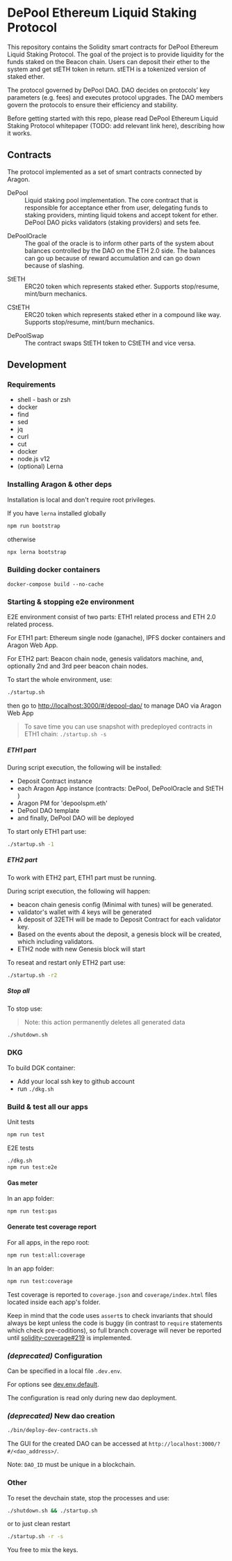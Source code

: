 # DePool Ethereum Liquid Staking Protocol

This repository contains the Solidity smart contracts for DePool Ethereum Liquid Staking Protocol. The goal of the project is to provide liquidity for the funds staked on the Beacon chain. Users can deposit their ether to the system and get stETH token in return. stETH is a tokenized version of staked ether.

The protocol governed by DePool DAO. DAO decides on protocols’ key parameters (e.g. fees) and executes protocol upgrades. The DAO members govern the protocols to ensure their efficiency and stability.

Before getting started with this repo, please read DePool Ethereum Liquid Staking Protocol whitepaper (TODO: add relevant link here), describing how it works.

## Contracts

The protocol implemented as a set of smart contracts connected by Aragon. 

<dl>
  <dt>DePool</dt>
  <dd>Liquid staking pool implementation. The core contract that is responsible for acceptance ether from user, delegating funds to staking providers, minting liquid tokens and accept tokent for ether. DePool DAO picks validators (staking providers) and sets fee.</dd>
</dl>

<dl>
  <dt>DePoolOracle</dt>
  <dd>The goal of the oracle is to inform other parts of the system about balances controlled by the DAO on the ETH 2.0 side. The balances can go up because of reward accumulation and can go down because of slashing.</dd>
</dl>

<dl>
  <dt>StETH</dt>
  <dd>ERC20 token which represents staked ether. Supports stop/resume, mint/burn mechanics.</dd>
</dl>

<dl>
  <dt>CStETH</dt>
  <dd>ERC20 token which represents staked ether in a compound like way. Supports stop/resume, mint/burn mechanics.</dd>
</dl>

<dl>
  <dt>DePoolSwap</dt>
  <dd>The contract swaps StETH token to CStETH and vice versa.</dd>
</dl>

## Development

### Requirements 

* shell - bash or zsh
* docker
* find
* sed
* jq
* curl
* cut
* docker
* node.js v12
* (optional) Lerna


### Installing Aragon & other deps

Installation is local and don't require root privileges.

If you have `lerna` installed globally
```bash
npm run bootstrap
```

otherwise

```bash
npx lerna bootstrap 
```

### Building docker containers

```
docker-compose build --no-cache
```

### Starting & stopping e2e environment

E2E environment consist of two parts: ETH1 related process and ETH 2.0 related process. 

For ETH1 part: Ethereum single node (ganache), IPFS docker containers and Aragon Web App.

For ETH2 part: Beacon chain node, genesis validators machine, and, optionally 2nd and 3rd peer beacon chain nodes.

To start the whole environment, use:
```bash
./startup.sh
```
then go to [http://localhost:3000/#/depool-dao/](http://localhost:3000/#/depool-dao/) to manage DAO via Aragon Web App

> To save time you can use snapshot with predeployed contracts in ETH1 chain: `./startup.sh -s `  

##### ETH1 part
During script execution, the following will be installed:
- Deposit Contract instance
- each Aragon App instance (contracts: DePool, DePoolOracle and StETH )
- Aragon PM for 'depoolspm.eth'
- DePool DAO template 
- and finally, DePool DAO will be deployed 

To start only ETH1 part use:

```bash
./startup.sh -1
```

##### ETH2 part
To work with ETH2 part, ETH1 part must be running. 

During script execution, the following will happen:
- beacon chain genesis config (Minimal with tunes) will be generated.
- validator's wallet with 4 keys will be generated
- A deposit of 32ETH will be made to Deposit Contract for each validator key.
- Based on the events about the deposit, a genesis block will be created, which including validators.
- ETH2 node with new Genesis block will start 

To reseat and restart only ETH2 part use:

```bash
./startup.sh -r2
```

##### Stop all

To stop use:
> Note: this action permanently deletes all generated data

```bash
./shutdown.sh
```

### DKG
To build DGK container:
 
 * Add your local ssh key to github account
 * run `./dkg.sh`

### Build & test all our apps

Unit tests

```bash
npm run test
```

E2E tests

```bash
./dkg.sh
npm run test:e2e
```

#### Gas meter

In an app folder:

```bash
npm run test:gas
```

#### Generate test coverage report

For all apps, in the repo root:

```bash
npm run test:all:coverage
```

In an app folder:

```bash
npm run test:coverage
```

Test coverage is reported to `coverage.json` and `coverage/index.html` files located
inside each app's folder.

Keep in mind that the code uses `assert`s to check invariants that should always be kept
unless the code is buggy (in contrast to `require` statements which check pre-coditions),
so full branch coverage will never be reported until
[solidity-coverage#219] is implemented.

[solidity-coverage#219]: https://github.com/sc-forks/solidity-coverage/issues/269

### _(deprecated)_ Configuration

Can be specified in a local file `.dev.env`.

For options see [dev.env.default](dev.env.default).

The configuration is read only during new dao deployment.


### _(deprecated)_ New dao creation

```bash
./bin/deploy-dev-contracts.sh
```

The GUI for the created DAO can be accessed at `http://localhost:3000/?#/<dao_address>/`.

Note: `DAO_ID` must be unique in a blockchain.

### Other

To reset the devchain state, stop the processes and use:

```bash
./shutdown.sh && ./startup.sh
```

or to just clean restart

```bash
./startup.sh -r -s
```

You free to mix the keys.

